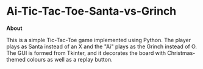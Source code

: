 # Ai-Tic-Tac-Toe-Santa-vs-Grinch

**About**

This is a simple Tic-Tac-Toe game implemented using Python. The player plays as Santa instead of an X and the "Ai" plays as the Grinch instead of O. The GUI is formed from Tkinter, and it decorates the board with Christmas-themed colours as well as a replay button.  

